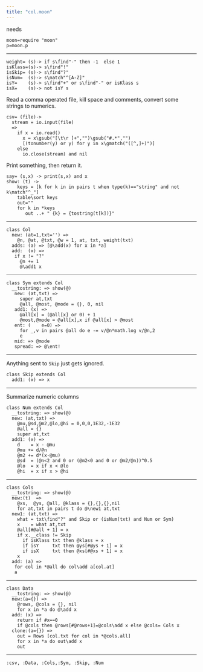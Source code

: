 ```yaml
---
title: "col.moon"
---
```



needs

```moonscript
moon=require "moon"
p=moon.p
```

-----------------------------------------

```moonscript
weight= (s)-> if s\find"-" then -1  else 1
isKlass=(s)-> s\find"!"
isSkip= (s)-> s\find"?"
isNum=  (s)-> s\match"^[A-Z]"
isY=    (s)-> s\find"+" or s\find"-" or isKlass s 
isX=    (s)-> not isY s
```

Read a comma operated file, kill space and comments,
convert some strings to numerics. 

```moonscript
csv= (file)->
  stream = io.input(file)
  =>
    if x = io.read()
      x = x\gsub("[\t\r ]+","")\gsub("#.*","")
      [(tonumber(y) or y) for y in x\gmatch("([^,]+)")]
    else
      io.close(stream) and nil
```

Print something, then return it.

```moonscript
say= (s,x) -> print(s,x) and x
show: (t) ->
    keys = [k for k in in pairs t when type(k)=="string" and not k\match"^_"]
    table\sort keys
    out=""
    for k in *keys
       out ..+ " {k} = {tostring(t[k])}"
```

----------------------------

```moonscript
class Col
  new: (at=1,txt='') => 
    @n, @at, @txt, @w = 1, at, txt, weight(txt)
  adds: (a) => [@\add(x) for x in *a]
  add:  (x) =>
   if x != "?" 
     @n += 1
     @\add1 x
```

---------------------------

```moonscript
class Sym extends Col
  __tostring: => show(@)
   new: (at,txt) =>
     super at,txt
     @all, @most, @mode = {}, 0, nil
   add1: (x) =>
     @all[x] = (@all[x] or 0) + 1
     @most,@mode = @all[x],x if @all[x] > @most
   ent: (    e=0) =>
     for _,v in pairs @all do e -= v/@n*math.log v/@n,2
     e
   mid: => @mode
   spread: => @\ent!
```

---------------------------
Anything sent to `Skip` just gets ignored.

```moonscript
class Skip extends Col
  add1: (x) => x
```

---------------------------
Summarize numeric columns

```moonscript
class Num extends Col
  __tostring: => show(@)
  new: (at,txt) =>
    @mu,@sd,@m2,@lo,@hi = 0,0,0,1E32,-1E32
    @all = {}
    super at,txt
  add1: (x) =>
    d    = x - @mu
    @mu += d/@n
    @m2 += d*(x-@mu)
    @sd  = (@n<2 and 0 or (@m2<0 and 0 or @m2/@n))^0.5
    @lo  = x if x < @lo
    @hi  = x if x > @hi
```

----------------------------

```moonscript
class Cols
  __tostring: => show(@)
  new:(t)  =>
    @xs,  @ys, @all, @klass = {},{},{},nil
    for at,txt in pairs t do @\new1 at,txt
  new1: (at,txt) =>
    what = txt\find"?" and Skip or (isNum(txt) and Num or Sym)
    x    = what at,txt
    @all[#@all + 1] = x
    if x.__class != Skip
      if isKlass txt then @klass = x
      if isY     txt then @ys[#@ys + 1] = x
      if isX     txt then @xs[#@xs + 1] = x
    x
  add: (a) => 
   for col in *@all do col\add a[col.at]
   a
```

----------------------------

```moonscript
class Data
  __tostring: => show(@)
  new:(a={}) =>
    @rows, @cols = {}, nil
    for x in *a do @\add x
  add: (x) => 
    return if #x==0
    if @cols then @rows[#@rows+1]=@cols\add x else @cols= Cols x
  clone:(a={}) =>
    out = Rows [col.txt for col in *@cols.all] 
    for x in *a do out\add x
    out
```

----------------------------------

```moonscript
:csv, :Data, :Cols,:Sym, :Skip, :Num
```
